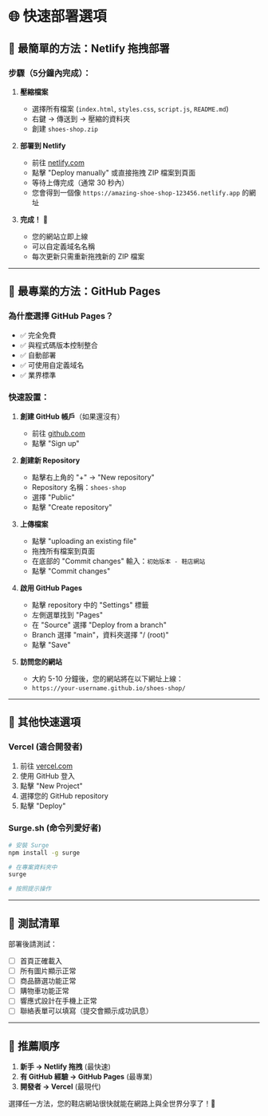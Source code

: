 # 🌐 快速部署選項

## 🥇 最簡單的方法：Netlify 拖拽部署

### 步驟（5分鐘內完成）：

1. **壓縮檔案**
   - 選擇所有檔案 (`index.html`, `styles.css`, `script.js`, `README.md`)
   - 右鍵 → 傳送到 → 壓縮的資料夾
   - 創建 `shoes-shop.zip`

2. **部署到 Netlify**
   - 前往 [netlify.com](https://www.netlify.com/)
   - 點擊 "Deploy manually" 或直接拖拽 ZIP 檔案到頁面
   - 等待上傳完成（通常 30 秒內）
   - 您會得到一個像 `https://amazing-shoe-shop-123456.netlify.app` 的網址

3. **完成！** 🎉
   - 您的網站立即上線
   - 可以自定義域名名稱
   - 每次更新只需重新拖拽新的 ZIP 檔案

---

## 🥈 最專業的方法：GitHub Pages

### 為什麼選擇 GitHub Pages？
- ✅ 完全免費
- ✅ 與程式碼版本控制整合
- ✅ 自動部署
- ✅ 可使用自定義域名
- ✅ 業界標準

### 快速設置：

1. **創建 GitHub 帳戶**（如果還沒有）
   - 前往 [github.com](https://github.com)
   - 點擊 "Sign up"

2. **創建新 Repository**
   - 點擊右上角的 "+" → "New repository"
   - Repository 名稱：`shoes-shop`
   - 選擇 "Public"
   - 點擊 "Create repository"

3. **上傳檔案**
   - 點擊 "uploading an existing file"
   - 拖拽所有檔案到頁面
   - 在底部的 "Commit changes" 輸入：`初始版本 - 鞋店網站`
   - 點擊 "Commit changes"

4. **啟用 GitHub Pages**
   - 點擊 repository 中的 "Settings" 標籤
   - 左側選單找到 "Pages"
   - 在 "Source" 選擇 "Deploy from a branch"
   - Branch 選擇 "main"，資料夾選擇 "/ (root)"
   - 點擊 "Save"

5. **訪問您的網站**
   - 大約 5-10 分鐘後，您的網站將在以下網址上線：
   - `https://your-username.github.io/shoes-shop/`

---

## 🥉 其他快速選項

### Vercel (適合開發者)
1. 前往 [vercel.com](https://vercel.com)
2. 使用 GitHub 登入
3. 點擊 "New Project"
4. 選擇您的 GitHub repository
5. 點擊 "Deploy"

### Surge.sh (命令列愛好者)
```bash
# 安裝 Surge
npm install -g surge

# 在專案資料夾中
surge

# 按照提示操作
```

---

## 📱 測試清單

部署後請測試：
- [ ] 首頁正確載入
- [ ] 所有圖片顯示正常
- [ ] 商品篩選功能正常
- [ ] 購物車功能正常
- [ ] 響應式設計在手機上正常
- [ ] 聯絡表單可以填寫（提交會顯示成功訊息）

---

## 🎯 推薦順序

1. **新手 → Netlify 拖拽** (最快速)
2. **有 GitHub 經驗 → GitHub Pages** (最專業)
3. **開發者 → Vercel** (最現代)

選擇任一方法，您的鞋店網站很快就能在網路上與全世界分享了！🌟
